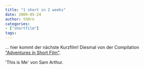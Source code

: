 ```yaml
---
title: "1 short in 2 weeks"
date: 2009-05-24
author: th0rn
categories:
- ["shortfilm"]
tags:
---
```

... hier kommt der nächste Kurzfilm! Diesmal von der Compilation <a href="http://www.adventuresinshortfilm.com/">"Adventures in Short Film"</a>.

<object width="425" height="344" data="http://www.youtube.com/v/YrcMDsmc_Dc&amp;hl=de&amp;fs=1" type="application/x-shockwave-flash"><param name="allowFullScreen" value="true" /><param name="allowscriptaccess" value="always" /><param name="src" value="http://www.youtube.com/v/YrcMDsmc_Dc&amp;hl=de&amp;fs=1" /><param name="allowfullscreen" value="true" /></object>

'This is Me' von Sam Arthur.